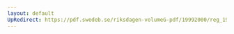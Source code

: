 ```yaml
---
layout: default
UpRedirect: https://pdf.swedeb.se/riksdagen-volumeG-pdf/19992000/reg_19992000/reg_19992000_0078.pdf
---
```

